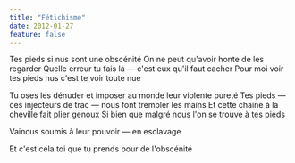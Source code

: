 ```yaml
---
title: "Fétichisme"
date: 2012-01-27
feature: false
---
```


Tes pieds si nus sont une obscénité
On ne peut qu'avoir honte de les regarder
Quelle erreur tu fais là — c'est eux qu'il faut cacher
Pour moi voir tes pieds nus c'est te voir toute nue

Tu oses les dénuder et imposer au monde leur violente pureté
Tes pieds — ces injecteurs de trac — nous font trembler les mains
Et cette chaine à la cheville fait plier genoux
Si bien que malgré nous l'on se trouve à tes pieds

Vaincus soumis à leur pouvoir — en esclavage

Et c'est cela toi que tu prends pour de l'obscénité
